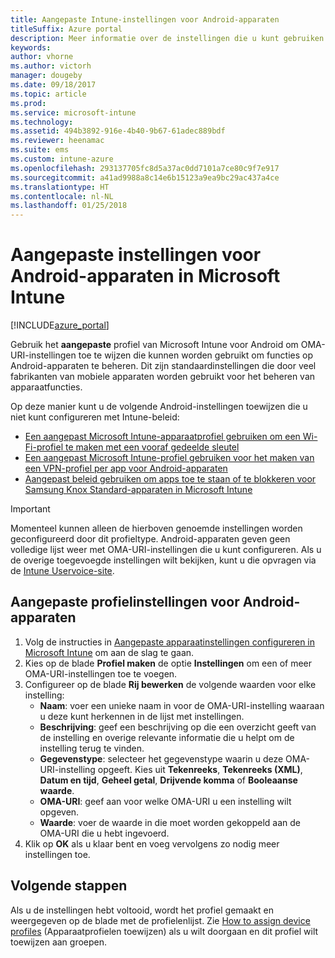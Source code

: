 ```yaml
---
title: Aangepaste Intune-instellingen voor Android-apparaten
titleSuffix: Azure portal
description: Meer informatie over de instellingen die u kunt gebruiken in een aangepast Android-profiel.
keywords: 
author: vhorne
ms.author: victorh
manager: dougeby
ms.date: 09/18/2017
ms.topic: article
ms.prod: 
ms.service: microsoft-intune
ms.technology: 
ms.assetid: 494b3892-916e-4b40-9b67-61adec889bdf
ms.reviewer: heenamac
ms.suite: ems
ms.custom: intune-azure
ms.openlocfilehash: 293137705fc8d5a37ac0dd7101a7ce80c9f7e917
ms.sourcegitcommit: a41ad9988a8c14e6b15123a9ea9bc29ac437a4ce
ms.translationtype: HT
ms.contentlocale: nl-NL
ms.lasthandoff: 01/25/2018
---
```

# <a name="custom-settings-for-android-devices-in-microsoft-intune"></a>Aangepaste instellingen voor Android-apparaten in Microsoft Intune

[!INCLUDE[azure_portal](./includes/azure_portal.md)]

Gebruik het **aangepaste** profiel van Microsoft Intune voor Android om OMA-URI-instellingen toe te wijzen die kunnen worden gebruikt om functies op Android-apparaten te beheren. Dit zijn standaardinstellingen die door veel fabrikanten van mobiele apparaten worden gebruikt voor het beheren van apparaatfuncties.

Op deze manier kunt u de volgende Android-instellingen toewijzen die u niet kunt configureren met Intune-beleid:

- [Een aangepast Microsoft Intune-apparaatprofiel gebruiken om een Wi-Fi-profiel te maken met een vooraf gedeelde sleutel](/intune/wi-fi-profile-shared-key)
- [Een aangepast Microsoft Intune-profiel gebruiken voor het maken van een VPN-profiel per app voor Android-apparaten](/intune/android-pulse-secure-per-app-vpn)
- [Aangepast beleid gebruiken om apps toe te staan of te blokkeren voor Samsung Knox Standard-apparaten in Microsoft Intune](/intune/samsung-knox-apps-allow-block)

>[!IMPORTANT]
>Momenteel kunnen alleen de hierboven genoemde instellingen worden geconfigureerd door dit profieltype. Android-apparaten geven geen volledige lijst weer met OMA-URI-instellingen die u kunt configureren. Als u de overige toegevoegde instellingen wilt bekijken, kunt u die opvragen via de [Intune Uservoice-site](https://microsoftintune.uservoice.com/forums/291681-ideas).

## <a name="custom-profile-settings-for-android-devices"></a>Aangepaste profielinstellingen voor Android-apparaten

1. Volg de instructies in [Aangepaste apparaatinstellingen configureren in Microsoft Intune](custom-settings-configure.md) om aan de slag te gaan.
2. Kies op de blade **Profiel maken** de optie **Instellingen** om een of meer OMA-URI-instellingen toe te voegen.
3. Configureer op de blade **Rij bewerken** de volgende waarden voor elke instelling:
    - **Naam**: voer een unieke naam in voor de OMA-URI-instelling waaraan u deze kunt herkennen in de lijst met instellingen.
    - **Beschrijving**: geef een beschrijving op die een overzicht geeft van de instelling en overige relevante informatie die u helpt om de instelling terug te vinden.
    - **Gegevenstype**: selecteer het gegevenstype waarin u deze OMA-URI-instelling opgeeft. Kies uit **Tekenreeks**, **Tekenreeks (XML)**, **Datum en tijd**, **Geheel getal**, **Drijvende komma** of **Booleaanse waarde**.
    - **OMA-URI**: geef aan voor welke OMA-URI u een instelling wilt opgeven.
    - **Waarde**: voer de waarde in die moet worden gekoppeld aan de OMA-URI die u hebt ingevoerd.
4. Klik op **OK** als u klaar bent en voeg vervolgens zo nodig meer instellingen toe.

## <a name="next-steps"></a>Volgende stappen

Als u de instellingen hebt voltooid, wordt het profiel gemaakt en weergegeven op de blade met de profielenlijst. Zie [How to assign device profiles](device-profile-assign.md) (Apparaatprofielen toewijzen) als u wilt doorgaan en dit profiel wilt toewijzen aan groepen.




